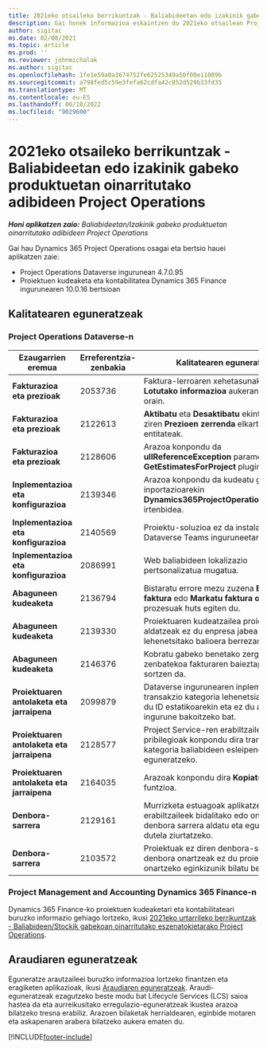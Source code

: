 ```yaml
---
title: 2021eko otsaileko berrikuntzak - Baliabideetan edo izakinik gabeko produktuetan oinarritutako adibideen Project Operations
description: Gai honek informazioa eskaintzen du 2021eko otsailean Project Operations bertsioan eskuragarri dauden kalitate-eguneratzeei buruz, baliabideetan / stockean oinarritutako egoeretarako.
author: sigitac
ms.date: 02/08/2021
ms.topic: article
ms.prod: ''
ms.reviewer: johnmichalak
ms.author: sigitac
ms.openlocfilehash: 1fe1e59a0a3674752fe62525349a50f00e11089b
ms.sourcegitcommit: a798fed5c59e3fefa62cdfa42c852d529b33fd35
ms.translationtype: MT
ms.contentlocale: eu-ES
ms.lasthandoff: 06/18/2022
ms.locfileid: "9029600"
---
```

# <a name="whats-new-february-2021---project-operations-for-resourcenon-stocked-based-scenarios"></a>2021eko otsaileko berrikuntzak - Baliabideetan edo izakinik gabeko produktuetan oinarritutako adibideen Project Operations

_**Honi aplikatzen zaio:** Baliabideetan/Izakinik gabeko produktuetan oinarritutako adibideen Project Operations_

Gai hau Dynamics 365 Project Operations osagai eta bertsio hauei aplikatzen zaie:

- Project Operations Dataverse ingurunean 4.7.0.95
- Proiektuen kudeaketa eta kontabilitatea Dynamics 365 Finance ingurunearen 10.0.16 bertsioan 

## <a name="quality-updates"></a>Kalitatearen eguneratzeak

### <a name="project-operations-on-dataverse"></a>Project Operations Dataverse-n

| **Ezaugarrien eremua** | **Erreferentzia-zenbakia** | **Kalitatearen eguneratzea** |
| --- | --- | --- |
| **Fakturazioa eta prezioak** | 2053736 | Faktura-lerroaren xehetasunak **Faktura** > **Lotutako informazioa** aukeran daude orain. |
| **Fakturazioa eta prezioak** | 2122613 | **Aktibatu** eta **Desaktibatu** ekintzak kendu ziren **Prezioen zerrenda** elkarteko entitateak. |
| **Fakturazioa eta prezioak** | 2128606 | Arazoa konpondu da **ullReferenceException** parametroarekin **GetEstimatesForProject** pluginean. |
| **Inplementazioa eta konfigurazioa** | 2139346 | Arazoa konpondu da kudeatu gabeko inportazioarekin **Dynamics365ProjectOperationsDualWrite** irtenbidea. |
| **Inplementazioa eta konfigurazioa** | 2140569 | Proiektu-soluzioa ez da instalatu behar Dataverse Teams inguruneetan. |
| **Inplementazioa eta konfigurazioa** | 2086991 | Web baliabideen lokalizazio pertsonalizatua mugatua. |
| **Abaguneen kudeaketa** | 2136794 | Bistaratu errore mezu zuzena **Berretsi faktura** edo **Markatu faktura ordainduta** prozesuak huts egiten du. |
| **Abaguneen kudeaketa** | 2139330 | Proiektuaren kudeatzailea proiektu batean aldatzeak ez du enpresa jabea lehenetsitako balioera berrezarri behar. |
| **Abaguneen kudeaketa** | 2146376 | Kobratu gabeko benetako zergaren zenbatekoa fakturaren baieztapenetik sortzen da. |
| **Proiektuaren antolaketa eta jarraipena** | 2099879 | Dataverse ingurunearen inplementazioak transakzio kategoria lehenetsia sortu behar du ID estatikoarekin eta ez du ausaz sortu ingurune bakoitzeko bat. |
| **Proiektuaren antolaketa eta jarraipena** | 2128577 | Project Service-ren erabiltzaile pribilegioak konpondu dira transakzio kategoria baliabideen esleipenean eguneratzeko. |
| **Proiektuaren antolaketa eta jarraipena** | 2164035 | Arazoak konpondu dira **Kopiatu proiektua** funtzioa. |
| **Denbora-sarrera** | 2129161 | Murrizketa estuagoak aplikatzen dira erabiltzaileek bidalitako edo onartutako denbora sarrera aldatu eta eguneratu ezin dutela ziurtatzeko. |
| **Denbora-sarrera** | 2103572 | Proiektuak ez diren denbora-sarreren denbora onartzeak ez du proiektua onartzeko eginkizunik bilatu behar. |

### <a name="project-management-and-accounting-in-dynamics-365-finance"></a>Project Management and Accounting Dynamics 365 Finance-n 

Dynamics 365 Finance-ko proiektuen kudeaketari eta kontabilitateari buruzko informazio gehiago lortzeko, ikusi [2021eko urtarrileko berrikuntzak - Baliabideen/Stockik gabekoan oinarritutako eszenatokietarako Project Operations](whats-new-jan-2021-resource-based.md).


## <a name="regulatory-updates"></a>Araudiaren eguneratzeak

Eguneratze arautzaileei buruzko informazioa lortzeko finantzen eta eragiketen aplikazioak, ikusi [Araudiaren eguneratzeak](/dynamics365/finance/localizations/regulatory-updates). Araudi-eguneratzeak ezagutzeko beste modu bat Lifecycle Services (LCS) saioa hastea da eta aurreikusitako erregulazio-eguneratzeak ikustea arazoa bilatzeko tresna erabiliz. Arazoen bilaketak herrialdearen, eginbide motaren eta askapenaren arabera bilatzeko aukera ematen du.


[!INCLUDE[footer-include](../includes/footer-banner.md)]
